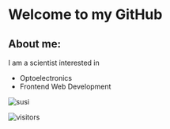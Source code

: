 # Welcome to my GitHub
## About me: 
I am a scientist interested in 
- Optoelectronics
- Frontend Web Development
  
![susi](https://render.fineartamerica.com/images/rendered/medium/print/6.5/8/break/images/artworkimages/medium/1/wolf-persevere-amy-hamilton.jpg)

![visitors](https://visitor-badge.glitch.me/badge?page_id=BrigitteLanzCode.visitor-badge)
